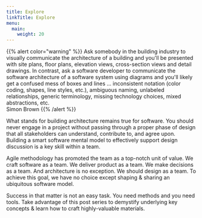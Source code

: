 ```yaml
---
title: Explore
linkTitle: Explore
menu:
  main:
    weight: 20
---
```


{{% alert color="warning" %}}
Ask somebody in the building industry to visually communicate the architecture of a building and you'll be presented with site plans, floor plans, elevation views, cross-section views and detail drawings. In contrast, ask a software developer to communicate the software architecture of a software system using diagrams and you'll likely get a confused mess of boxes and lines … inconsistent notation (color coding, shapes, line styles, etc.), ambiguous naming, unlabeled relationships, generic terminology, missing technology choices, mixed abstractions, etc.  
​​​​​​​Simon Brown
{{% /alert %}}

What stands for building architecture remains true for software. You should never engage in a project without passing through a proper phase of design that all stakeholders can understand, contribute to, and agree upon. Building a smart software mental model to effectively support design discussion is a key skill within a team.

Agile methodology has promoted the team as a top-notch unit of value. We craft software as a team. We deliver product as a team. We make decisions as a team. And architecture is no exception. We should design as a team. To achieve this goal, we have no choice except shaping & sharing an ubiquitous software model. 

Success in that matter is not an easy task. You need methods and you need tools. Take advantage of this post series to demystify underlying key concepts & learn how to craft highly-valuable materials. 